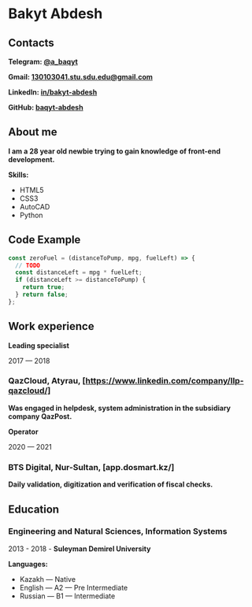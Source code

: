 # **Bakyt Abdesh**

## Contacts
**Telegram: [@a_baqyt](https://telegram.me/a_baqyt)**

**Gmail: [130103041.stu.sdu.edu@gmail.com](mailto:130103041.stu.sdu.edu@gmail.com)**

**LinkedIn: [in/bakyt-abdesh](https://www.linkedin.com/in/bakyt-abdesh)**

**GitHub: [baqyt-abdesh](https://github.com/baqyt-abdesh/)**

## About me
**I am a 28 year old newbie trying to gain knowledge of front-end development.**

**Skills:**
 * HTML5
 * CSS3
 * AutoCAD
 * Python

## Code Example
```javascript
const zeroFuel = (distanceToPump, mpg, fuelLeft) => {
  // TODO
  const distanceLeft = mpg * fuelLeft;
  if (distanceLeft >= distanceToPump) {
    return true;
  } return false;
};
```

## Work experience

**Leading specialist**

2017 — 2018
### QazCloud, Atyrau, [https://www.linkedin.com/company/llp-qazcloud/]
**Was engaged in helpdesk, system administration in the subsidiary company QazPost.**

**Operator**

2020 — 2021
### BTS Digital, Nur-Sultan, [app.dosmart.kz/]
**Daily validation, digitization and verification of fiscal checks.**

## Education

### Engineering and Natural Sciences, Information Systems

2013 - 2018 - **Suleyman Demirel University**

**Languages:**
 * Kazakh — Native
 * English — A2 — Pre Intermediate
 * Russian — B1 — Intermediate


